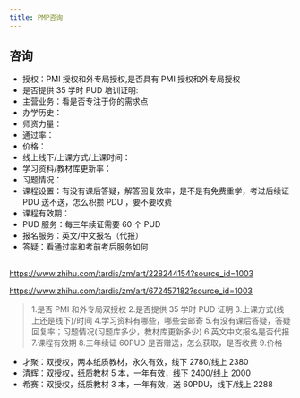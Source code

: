 ```yaml
---
title: PMP咨询
---
```


## 咨询

- 授权：PMI 授权和外专局授权,是否具有 PMI 授权和外专局授权
- 是否提供 35 学时 PUD 培训证明:
- 主营业务：看是否专注于你的需求点
- 办学历史：
- 师资力量：
- 通过率：
- 价格：
- 线上线下/上课方式/上课时间：
- 学习资料/教材库更新率：
- 习题情况：
- 课程设置：有没有课后答疑，解答回复效率，是不是有免费重学，考过后续证 PDU 送不送，怎么积攒 PDU ，要不要收费
- 课程有效期：
- PUD 服务：每三年续证需要 60 个 PUD
- 报名服务：英文/中文报名（代报）
- 答疑：看通过率和考前考后服务如何

##

https://www.zhihu.com/tardis/zm/art/228244154?source_id=1003

https://www.zhihu.com/tardis/zm/art/672457182?source_id=1003

> 1.是否 PMI 和外专局双授权 2.是否提供 35 学时 PUD 证明 3.上课方式(线上还是线下)/时间 4.学习资料有哪些，哪些会邮寄 5.有没有课后答疑，答疑回复率；习题情况(习题库多少，教材库更新多少) 6.英文中文报名是否代报 7.课程有效期 8.三年续证 60PUD 是否赠送，怎么获取，是否收费 9.价格

- 才聚：双授权，两本纸质教材，永久有效，线下 2780/线上 2380
- 清辉：双授权，纸质教材 5 本，一年有效，线下 2400/线上 2000
- 希赛：双授权，纸质教材 3 本，一年有效，送 60PDU，线下/线上 2288
